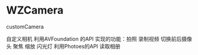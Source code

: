 # WZCamera
customCamera

自定义相机
利用AVFoundation 的API 
实现的功能：拍照 录制视频 切换前后摄像头 聚焦 缩放 闪光灯 
利用Photoes的API 读取相册
